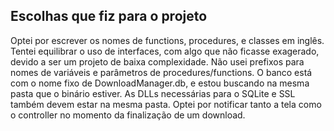 ## Escolhas que fiz para o projeto
Optei por escrever os nomes de functions, procedures, e classes em inglês.
Tentei equilibrar o uso de interfaces, com algo que não ficasse exagerado, devido a ser um projeto de baixa complexidade.
Não usei prefixos para nomes de variáveis e parâmetros de procedures/functions.
O banco está com o nome fixo de DownloadManager.db, e estou buscando na mesma pasta que o binário estiver.
As DLLs necessárias para o SQLite e SSL também devem estar na mesma pasta.
Optei por notificar tanto a tela como o controller no momento da finalização de um download.




